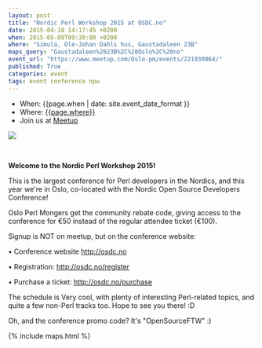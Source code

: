 ```yaml
---
layout: post
title: "Nordic Perl Workshop 2015 at OSDC.no"
date: 2015-04-18 14:17:45 +0200
when: 2015-05-09T09:30:00 +0200
where: "Simula, Ole-Johan Dahls hus, Gaustadaleen 23B"
maps_query: "Gaustadaleen%2023B%2C%20Oslo%2C%20no"
event_url: "https://www.meetup.com/Oslo-pm/events/221930064/"
published: True
categories: event
tags: event conference npw
---
```


* When: {{page.when | date: site.event_date_format }}
* Where: [{{page.where}}]({{site.maps_url}}{{page.maps_query}})
* Join us at [Meetup]({{page.event_url}})

<img src="http://photos1.meetupstatic.com/photos/event/9/4/6/5/600_436417989.jpeg">

<b><br></b>

<b>Welcome to the Nordic Perl Workshop 2015!</b>

This is the largest conference for Perl developers in the Nordics, and this year we&#39;re in Oslo, co-located with the Nordic Open Source Developers Conference!

Oslo Perl Mongers get the community rebate code, giving access to the conference for €50 instead of the regular attendee ticket (€100).

Signup is NOT on meetup, but on the conference website:

• Conference website <a href="http://osdc.no"><a class="linkified" href="http://osdc.no">http://osdc.no</a></a>

• Registration: <a href="http://osdc.no/register"><a class="linkified" href="http://osdc.no/register">http://osdc.no/register</a></a>

• Purchase a ticket: <a href="http://osdc.no/purchase"><a class="linkified" href="http://osdc.no/purchase">http://osdc.no/purchase</a></a>

The schedule is Very cool, with plenty of interesting Perl-related topics, and quite a few non-Perl tracks too. Hope to see you there! :D

Oh, and the conference promo code? It&#39;s &quot;OpenSourceFTW&quot; :)

{% include maps.html %}